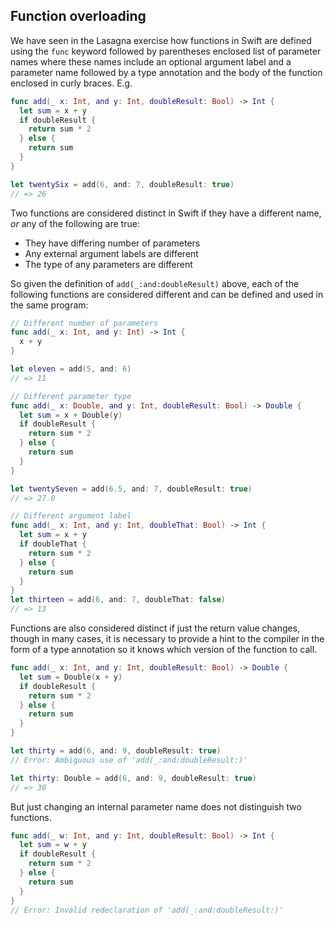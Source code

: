 ## Function overloading

We have seen in the Lasagna exercise how functions in Swift are defined using the `func` keyword followed by parentheses enclosed list of parameter names where these names include an optional argument label and a parameter name followed by a type annotation and the body of the function enclosed in curly braces. E.g.

```swift
func add(_ x: Int, and y: Int, doubleResult: Bool) -> Int {
  let sum = x + y
  if doubleResult {
    return sum * 2
  } else {
    return sum
  }
}

let twentySix = add(6, and: 7, doubleResult: true)
// => 26
```

Two functions are considered distinct in Swift if they have a different name, _or_ any of the following are true:

- They have differing number of parameters
- Any external argument labels are different
- The type of any parameters are different

So given the definition of `add(_:and:doubleResult)` above, each of the following functions are considered different and can be defined and used in the same program:

```swift
// Different number of parameters
func add(_ x: Int, and y: Int) -> Int {
  x + y
}

let eleven = add(5, and: 6)
// => 11

// Different parameter type
func add(_ x: Double, and y: Int, doubleResult: Bool) -> Double {
  let sum = x + Double(y)
  if doubleResult {
    return sum * 2
  } else {
    return sum
  }
}

let twentySeven = add(6.5, and: 7, doubleResult: true)
// => 27.0

// Different argument label
func add(_ x: Int, and y: Int, doubleThat: Bool) -> Int {
  let sum = x + y
  if doubleThat {
    return sum * 2
  } else {
    return sum
  }
}
let thirteen = add(6, and: 7, doubleThat: false)
// => 13
```

Functions are also considered distinct if just the return value changes, though in many cases, it is necessary to provide a hint to the compiler in the form of a type annotation so it knows which version of the function to call.

```swift
func add(_ x: Int, and y: Int, doubleResult: Bool) -> Double {
  let sum = Double(x + y)
  if doubleResult {
    return sum * 2
  } else {
    return sum
  }
}

let thirty = add(6, and: 9, doubleResult: true)
// Error: Ambiguous use of 'add(_:and:doubleResult:)'

let thirty: Double = add(6, and: 9, doubleResult: true)
// => 30
```

But just changing an internal parameter name does not distinguish two functions.

```swift
func add(_ w: Int, and y: Int, doubleResult: Bool) -> Int {
  let sum = w + y
  if doubleResult {
    return sum * 2
  } else {
    return sum
  }
}
// Error: Invalid redeclaration of 'add(_:and:doubleResult:)'
```
